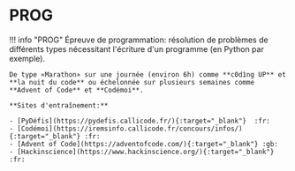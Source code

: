 # PROG

!!! info "PROG"
    Épreuve de programmation: résolution de problèmes de différents types nécessitant l'écriture d'un programme (en Python par exemple).

    De type «Marathon» sur une journée (environ 6h) comme **c0d1ng UP** et **la nuit du code** ou échelonnée sur plusieurs semaines comme **Advent of Code** et **Codémoi**.

    **Sites d'entraînement:**

    - [PyDéfis](https://pydefis.callicode.fr/){:target="_blank"}  :fr:
    - [Codémoi](https://iremsinfo.callicode.fr/concours/infos/){:target="_blank"} :fr:
    - [Advent of Code](https://adventofcode.com/){:target="_blank"} :gb:
    - [Hackinscience](https://www.hackinscience.org/){:target="_blank"} :fr:
